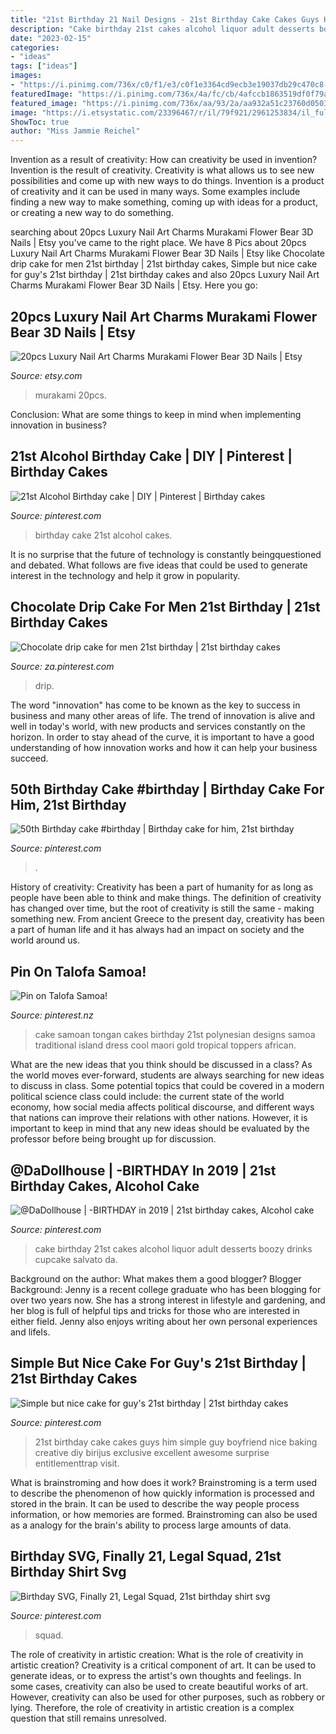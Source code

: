 ```yaml
---
title: "21st Birthday 21 Nail Designs - 21st Birthday Cake Cakes Guys Him Simple Guy Boyfriend Nice Baking Creative Diy Birijus Exclusive Excellent Awesome Surprise Entitlementtrap Visit"
description: "Cake birthday 21st cakes alcohol liquor adult desserts boozy drinks cupcake salvato da"
date: "2023-02-15"
categories:
- "ideas"
tags: ["ideas"]
images:
- "https://i.pinimg.com/736x/c0/f1/e3/c0f1e3364cd9ecb3e19037db29c470c8--samoa-cake-designs.jpg"
featuredImage: "https://i.pinimg.com/736x/4a/fc/cb/4afccb1863519df0f79a0c9e1ab7dbfb.jpg"
featured_image: "https://i.pinimg.com/736x/aa/93/2a/aa932a51c23760d0503b6360e3fb09cd.jpg"
image: "https://i.etsystatic.com/23396467/r/il/79f921/2961253834/il_fullxfull.2961253834_623q.jpg"
ShowToc: true
author: "Miss Jammie Reichel"
---
```



Invention as a result of creativity: How can creativity be used in invention?
Invention is the result of creativity. Creativity is what allows us to see new possibilities and come up with new ways to do things. Invention is a product of creativity and it can be used in many ways. Some examples include finding a new way to make something, coming up with ideas for a product, or creating a new way to do something.

	

		
searching about 20pcs Luxury Nail Art Charms Murakami Flower Bear 3D Nails | Etsy you've came to the right place. We have 8 Pics about 20pcs Luxury Nail Art Charms Murakami Flower Bear 3D Nails | Etsy like Chocolate drip cake for men 21st birthday | 21st birthday cakes, Simple but nice cake for guy&#039;s 21st birthday | 21st birthday cakes and also 20pcs Luxury Nail Art Charms Murakami Flower Bear 3D Nails | Etsy. Here you go:
		
    
## 20pcs Luxury Nail Art Charms Murakami Flower Bear 3D Nails | Etsy

<img loading=lazy src="https://i.etsystatic.com/23396467/r/il/79f921/2961253834/il_fullxfull.2961253834_623q.jpg" onerror="this.onerror=null;this.src='https://tse4.mm.bing.net/th?id=OIP.51R5lm0Rb6og2-_kXw3i-wHaHa&amp;pid=15.1';" alt="20pcs Luxury Nail Art Charms Murakami Flower Bear 3D Nails | Etsy">

_Source: etsy.com_

>murakami 20pcs. 

	

Conclusion: What are some things to keep in mind when implementing innovation in business?
 

    
## 21st Alcohol Birthday Cake | DIY | Pinterest | Birthday Cakes

<img loading=lazy src="https://s-media-cache-ak0.pinimg.com/564x/ea/d5/66/ead56694236161cd5624c34b869453a4.jpg" onerror="this.onerror=null;this.src='https://tse4.mm.bing.net/th?id=OIP.2p5UCr8B_RHVOSWlVYU-lgHaJ4&amp;pid=15.1';" alt="21st Alcohol Birthday cake | DIY | Pinterest | Birthday cakes">

_Source: pinterest.com_

>birthday cake 21st alcohol cakes. 

	

It is no surprise that the future of technology is constantly beingquestioned and debated. What follows are five ideas that could be used to generate interest in the technology and help it grow in popularity.

    
## Chocolate Drip Cake For Men 21st Birthday | 21st Birthday Cakes

<img loading=lazy src="https://i.pinimg.com/736x/3c/7e/ba/3c7ebaad5fbcc4a898512f5f38c02795.jpg" onerror="this.onerror=null;this.src='https://tse3.mm.bing.net/th?id=OIP.IWxk_A8Z5se9ftw1tvWVygHaJ3&amp;pid=15.1';" alt="Chocolate drip cake for men 21st birthday | 21st birthday cakes">

_Source: za.pinterest.com_

>drip. 

	

The word "innovation" has come to be known as the key to success in business and many other areas of life. The trend of innovation is alive and well in today's world, with new products and services constantly on the horizon. In order to stay ahead of the curve, it is important to have a good understanding of how innovation works and how it can help your business succeed.

    
## 50th Birthday Cake #birthday | Birthday Cake For Him, 21st Birthday

<img loading=lazy src="https://i.pinimg.com/736x/4a/fc/cb/4afccb1863519df0f79a0c9e1ab7dbfb.jpg" onerror="this.onerror=null;this.src='https://tse2.mm.bing.net/th?id=OIP.5TnycbxAwAcOb0o9qbbqBwHaPP&amp;pid=15.1';" alt="50th Birthday cake #birthday | Birthday cake for him, 21st birthday">

_Source: pinterest.com_

>. 

	

History of creativity:
Creativity has been a part of humanity for as long as people have been able to think and make things. The definition of creativity has changed over time, but the root of creativity is still the same - making something new. From ancient Greece to the present day, creativity has been a part of human life and it has always had an impact on society and the world around us.

    
## Pin On Talofa Samoa!

<img loading=lazy src="https://i.pinimg.com/736x/c0/f1/e3/c0f1e3364cd9ecb3e19037db29c470c8--samoa-cake-designs.jpg" onerror="this.onerror=null;this.src='https://tse3.mm.bing.net/th?id=OIP.e2sI4nis7OT30yS7uZoffgHaJ4&amp;pid=15.1';" alt="Pin on Talofa Samoa!">

_Source: pinterest.nz_

>cake samoan tongan cakes birthday 21st polynesian designs samoa traditional island dress cool maori gold tropical toppers african. 

	

What are the new ideas that you think should be discussed in a class?
As the world moves ever-forward, students are always searching for new ideas to discuss in class. Some potential topics that could be covered in a modern political science class could include: the current state of the world economy, how social media affects political discourse, and different ways that nations can improve their relations with other nations. However, it is important to keep in mind that any new ideas should be evaluated by the professor before being brought up for discussion.

    
## @DaDollhouse | -BIRTHDAY In 2019 | 21st Birthday Cakes, Alcohol Cake

<img loading=lazy src="https://i.pinimg.com/736x/1c/d1/af/1cd1af0f03e5e2674a22e899fecb37f8.jpg?b=t" onerror="this.onerror=null;this.src='https://tse4.mm.bing.net/th?id=OIP.VHbTXrUohCpbB9YfFO0qbAHaJx&amp;pid=15.1';" alt="@DaDollhouse | -BIRTHDAY in 2019 | 21st birthday cakes, Alcohol cake">

_Source: pinterest.com_

>cake birthday 21st cakes alcohol liquor adult desserts boozy drinks cupcake salvato da. 

	

Background on the author: What makes them a good blogger?
Blogger Background:
Jenny is a recent college graduate who has been blogging for over two years now. She has a strong interest in lifestyle and gardening, and her blog is full of helpful tips and tricks for those who are interested in either field. Jenny also enjoys writing about her own personal experiences and lifeIs.

    
## Simple But Nice Cake For Guy&#039;s 21st Birthday | 21st Birthday Cakes

<img loading=lazy src="https://i.pinimg.com/originals/a7/dd/78/a7dd78fe29f277bcbe64d39f71f7e773.jpg" onerror="this.onerror=null;this.src='https://tse3.mm.bing.net/th?id=OIP.Sug9r29z7IXQJsw2ahW7sAHaJ4&amp;pid=15.1';" alt="Simple but nice cake for guy&#039;s 21st birthday | 21st birthday cakes">

_Source: pinterest.com_

>21st birthday cake cakes guys him simple guy boyfriend nice baking creative diy birijus exclusive excellent awesome surprise entitlementtrap visit. 

	

What is brainstroming and how does it work?
Brainstroming is a term used to describe the phenomenon of how quickly information is processed and stored in the brain. It can be used to describe the way people process information, or how memories are formed. Brainstroming can also be used as a analogy for the brain's ability to process large amounts of data.

    
## Birthday SVG, Finally 21, Legal Squad, 21st Birthday Shirt Svg

<img loading=lazy src="https://i.pinimg.com/736x/aa/93/2a/aa932a51c23760d0503b6360e3fb09cd.jpg" onerror="this.onerror=null;this.src='https://tse2.mm.bing.net/th?id=OIP.Rfkvu_XlQLMqnEV1l0-zXgHaNk&amp;pid=15.1';" alt="Birthday SVG, Finally 21, Legal Squad, 21st birthday shirt svg">

_Source: pinterest.com_

>squad. 

	

The role of creativity in artistic creation: What is the role of creativity in artistic creation?
Creativity is a critical component of art. It can be used to generate ideas, or to express the artist's own thoughts and feelings. In some cases, creativity can also be used to create beautiful works of art. However, creativity can also be used for other purposes, such as robbery or lying. Therefore, the role of creativity in artistic creation is a complex question that still remains unresolved.

